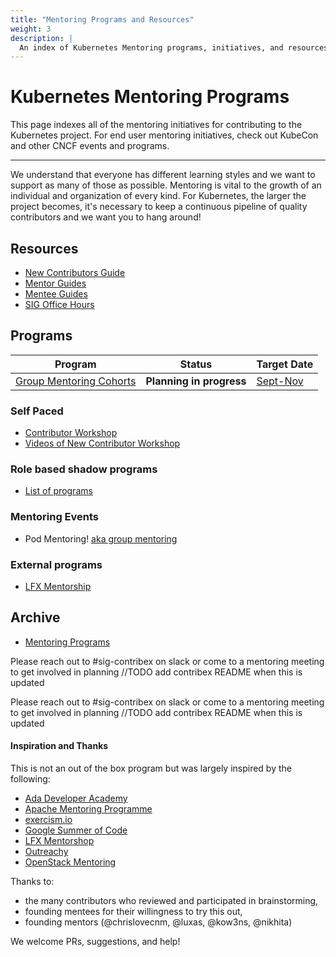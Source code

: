 ```yaml
---
title: "Mentoring Programs and Resources"
weight: 3
description: |
  An index of Kubernetes Mentoring programs, initiatives, and resources.
---
```


# Kubernetes Mentoring Programs

This page indexes all of the mentoring initiatives for contributing to the Kubernetes project. For end user mentoring initiatives, check out KubeCon and other CNCF events and programs.

---

We understand that everyone has different learning styles and we want to support
as many of those as possible. Mentoring is vital to the growth of an individual
and organization of every kind. For Kubernetes, the larger the project becomes,
it's necessary to keep a continuous pipeline of quality contributors and we want you to hang around!

## Resources
- [New Contributors Guide](https://docs.google.com/presentation/d/1WO7vj33cVy1-rOav3CevAGrw97VrbIAFo_SQXbUwy28/edit#slide=id.g2f2865a3246_0_63)
- [Mentor Guides](/mentoring/mentors/mentor-guide.md)
- [Mentee Guides](/mentoring/mentees/group-mentee-guide.md)
- [SIG Office Hours](/mentoring/resources/office-hours.md)

## Programs

| Program                                                                                         | Status                   | Target Date                                                                   |
|-------------------------------------------------------------------------------------------------|--------------------------|-------------------------------------------------------------------------------|
| [Group Mentoring Cohorts](/mentoring/programs/2024/groupmentorship/group-mentor-planning.md) | **Planning in progress** | [Sept-Nov](/mentoring/programs/2024/groupmentorship/group-mentor-planning.md) |


### Self Paced
- [Contributor Workshop](/mentoring/programs/contributor-workshop/README.md)
- [Videos of New Contributor Workshop](https://www.youtube.com/playlist?list=PL69nYSiGNLP3M5X7stuD7N4r3uP2PZQUx)

### Role based shadow programs

- [List of programs](/mentoring/programs/2024/shadow-roles.md)

### Mentoring Events


- Pod Mentoring! [aka group mentoring](/mentoring/programs/archive/mentoring-events.md)

### External programs
- [LFX Mentorship](/mentoring/processes/lfx-mentorship.md)

## Archive
- [Mentoring Programs](/mentoring/programs/archive/README.md)

Please reach out to #sig-contribex on slack or come to a mentoring meeting to get involved in planning //TODO add contribex README when this is updated

Please reach out to #sig-contribex on slack or come to a mentoring meeting to get involved in planning //TODO add contribex README when this is updated


#### Inspiration and Thanks

This is not an out of the box program but was largely inspired by the following:

- [Ada Developer Academy](https://adadevelopersacademy.org/)
- [Apache Mentoring Programme](https://community.apache.org/mentoringprogramme.html)
- [exercism.io](https://github.com/OperationCode/exercism-io-mentoring)
- [Google Summer of Code](https://developers.google.com/open-source/gsoc/)
- [LFX Mentorshop](https://github.com/cncf/mentoring)
- [Outreachy](https://www.outreachy.org/)
- [OpenStack Mentoring](https://wiki.openstack.org/wiki/Mentoring)
 
Thanks to:

- the many contributors who reviewed and participated in brainstorming,
- founding mentees for their willingness to try this out,
- founding mentors (@chrislovecnm, @luxas, @kow3ns, @nikhita)

We welcome PRs, suggestions, and help!
